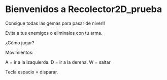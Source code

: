 # Bienvenidos a Recolector2D_prueba

Consigue todas las gemas para pasar de niverl!

Evita a tus enemigos o eliminalos con tu arma.
 
 ¿Cómo jugar?
 
 Movimientos:
 
 A = ir a la izaquierda.
 D = ir a la dereha.
 W = saltar
 
 Tecla espacio = disparar.
